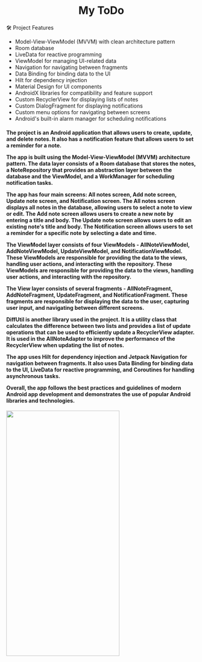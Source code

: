 <h1 align="center">My ToDo</h1>
🛠 Project Features

<ul>
  <li>Model-View-ViewModel (MVVM) with clean architecture pattern</li>
  <li>Room database</li>
  <li>LiveData for reactive programming</li> 
  <li>ViewModel for managing UI-related data</li>
  <li>Navigation for navigating between fragments</li>
  <li>Data Binding for binding data to the UI</li>
  <li>Hilt for dependency injection</li>
  <li>Material Design for UI components</li>
  <li>AndroidX libraries for compatibility and feature support</li>
  <li>Custom RecyclerView for displaying lists of notes</li>
  <li>Custom DialogFragment for displaying notifications</li>
  <li>Custom menu options for navigating between screens</li>
  <li>Android's built-in alarm manager for scheduling notifications</li>
</ul>

<h4 align="start">The project is an Android application that allows users to create, update, and delete notes. It also has a notification feature that allows users to set a reminder for a note.

The app is built using the Model-View-ViewModel (MVVM) architecture pattern. The data layer consists of a Room database that stores the notes, a NoteRepository that provides an abstraction layer between the database and the ViewModel, and a WorkManager for scheduling notification tasks.

The app has four main screens: All notes screen, Add note screen, Update note screen, and Notification screen. The All notes screen displays all notes in the database, allowing users to select a note to view or edit. The Add note screen allows users to create a new note by entering a title and body. The Update note screen allows users to edit an existing note's title and body. The Notification screen allows users to set a reminder for a specific note by selecting a date and time. 

The ViewModel layer consists of four ViewModels - AllNoteViewModel, AddNoteViewModel, UpdateViewModel, and NotificationViewModel. These ViewModels are responsible for providing the data to the views, handling user actions, and interacting with the repository. These ViewModels are responsible for providing the data to the views, handling user actions, and interacting with the repository.

The View layer consists of several fragments - AllNoteFragment, AddNoteFragment, UpdateFragment, and NotificationFragment. These fragments are responsible for displaying the data to the user, capturing user input, and navigating between different screens.

DiffUtil is another library used in the project. It is a utility class that calculates the difference between two lists and provides a list of update operations that can be used to efficiently update a RecyclerView adapter. It is used in the AllNoteAdapter to improve the performance of the RecyclerView when updating the list of notes.

The app uses Hilt for dependency injection and Jetpack Navigation for navigation between fragments. It also uses Data Binding for binding data to the UI, LiveData for reactive programming, and Coroutines for handling asynchronous tasks.

Overall, the app follows the best practices and guidelines of modern Android app development and demonstrates the use of popular Android libraries and technologies.
</h4>

<img src="https://user-images.githubusercontent.com/96176710/224835897-f3b0bef3-6d35-4073-83f0-e080843802f2.gif" width="300" height="650">
